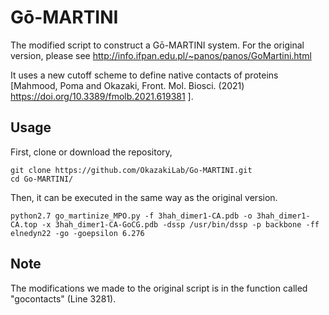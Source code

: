 # Gō-MARTINI

The modified script to construct a Gō-MARTINI system. For the original version, please see http://info.ifpan.edu.pl/~panos/panos/GoMartini.html

It uses a new cutoff scheme to define native contacts of proteins [Mahmood, Poma and Okazaki, Front. Mol. Biosci. (2021) https://doi.org/10.3389/fmolb.2021.619381
].

## Usage
First, clone or download the repository,
```
git clone https://github.com/OkazakiLab/Go-MARTINI.git
cd Go-MARTINI/
```
Then, it can be executed in the same way as the original version.
```
python2.7 go_martinize_MPO.py -f 3hah_dimer1-CA.pdb -o 3hah_dimer1-CA.top -x 3hah_dimer1-CA-GoCG.pdb -dssp /usr/bin/dssp -p backbone -ff elnedyn22 -go -goepsilon 6.276
```

## Note
The modifications we made to the original script is in the function called "gocontacts" (Line 3281). 
